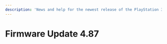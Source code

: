```yaml
---
description: 'News and help for the newest release of the PlayStation 3 firmware, 4.87.'
---
```


# Firmware Update 4.87

